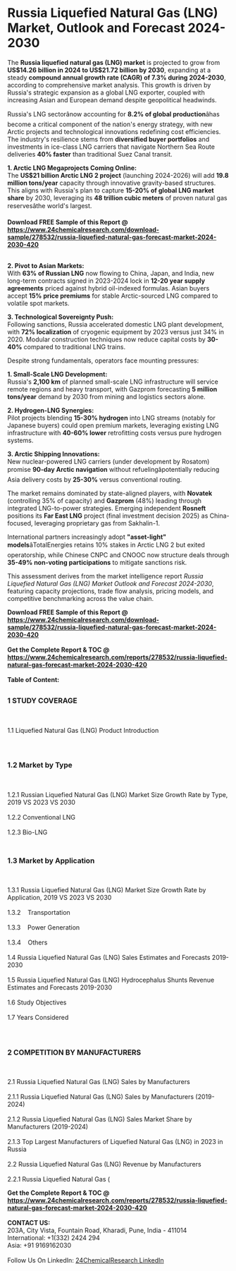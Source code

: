 <h1>Russia Liquefied Natural Gas (LNG) Market, Outlook and Forecast 2024-2030</h1><p>The <strong>Russia liquefied natural gas (LNG) market</strong> is projected to grow from <strong>US$14.26 billion in 2024 to US$21.72 billion by 2030</strong>, expanding at a steady <strong>compound annual growth rate (CAGR) of 7.3% during 2024-2030</strong>, according to comprehensive market analysis. This growth is driven by Russia's strategic expansion as a global LNG exporter, coupled with increasing Asian and European demand despite geopolitical headwinds.</p><p>Russia's LNG sectorânow accounting for <strong>8.2% of global production</strong>âhas become a critical component of the nation's energy strategy, with new Arctic projects and technological innovations redefining cost efficiencies. The industry's resilience stems from <strong>diversified buyer portfolios</strong> and investments in ice-class LNG carriers that navigate Northern Sea Route deliveries <strong>40% faster</strong> than traditional Suez Canal transit.</p><p><strong>1. Arctic LNG Megaprojects Coming Online:</strong><br>
The <strong>US$21 billion Arctic LNG 2 project</strong> (launching 2024-2026) will add <strong>19.8 million tons/year</strong> capacity through innovative gravity-based structures. This aligns with Russia's plan to capture <strong>15-20% of global LNG market share</strong> by 2030, leveraging its <strong>48 trillion cubic meters</strong> of proven natural gas reservesâthe world's largest.</p><div><b>Download FREE Sample of this Report @ 
            <a href="https://www.24chemicalresearch.com/download-sample/278532/russia-liquefied-natural-gas-forecast-market-2024-2030-420">
            https://www.24chemicalresearch.com/download-sample/278532/russia-liquefied-natural-gas-forecast-market-2024-2030-420</a></b></div><br><p><strong>2. Pivot to Asian Markets:</strong><br>
With <strong>63% of Russian LNG</strong> now flowing to China, Japan, and India, new long-term contracts signed in 2023-2024 lock in <strong>12-20 year supply agreements</strong> priced against hybrid oil-indexed formulas. Asian buyers accept <strong>15% price premiums</strong> for stable Arctic-sourced LNG compared to volatile spot markets.</p><p><strong>3. Technological Sovereignty Push:</strong><br>
Following sanctions, Russia accelerated domestic LNG plant development, with <strong>72% localization</strong> of cryogenic equipment by 2023 versus just 34% in 2020. Modular construction techniques now reduce capital costs by <strong>30-40%</strong> compared to traditional LNG trains.</p><p>Despite strong fundamentals, operators face mounting pressures:</p><p><strong>1. Small-Scale LNG Development:</strong><br>
Russia's <strong>2,100 km</strong> of planned small-scale LNG infrastructure will service remote regions and heavy transport, with Gazprom forecasting <strong>5 million tons/year</strong> demand by 2030 from mining and logistics sectors alone.</p><p><strong>2. Hydrogen-LNG Synergies:</strong><br>
Pilot projects blending <strong>15-30% hydrogen</strong> into LNG streams (notably for Japanese buyers) could open premium markets, leveraging existing LNG infrastructure with <strong>40-60% lower</strong> retrofitting costs versus pure hydrogen systems.</p><p><strong>3. Arctic Shipping Innovations:</strong><br>
New nuclear-powered LNG carriers (under development by Rosatom) promise <strong>90-day Arctic navigation</strong> without refuelingâpotentially reducing Asia delivery costs by <strong>25-30%</strong> versus conventional routing.</p><p>The market remains dominated by state-aligned players, with <strong>Novatek</strong> (controlling 35% of capacity) and <strong>Gazprom</strong> (48%) leading through integrated LNG-to-power strategies. Emerging independent <strong>Rosneft</strong> positions its <strong>Far East LNG</strong> project (final investment decision 2025) as China-focused, leveraging proprietary gas from Sakhalin-1.</p><p>International partners increasingly adopt <strong>"asset-light" models</strong>âTotalEnergies retains 10% stakes in Arctic LNG 2 but exited operatorship, while Chinese CNPC and CNOOC now structure deals through <strong>35-49% non-voting participations</strong> to mitigate sanctions risk.</p><p>This assessment derives from the market intelligence report <em>Russia Liquefied Natural Gas (LNG) Market Outlook and Forecast 2024-2030</em>, featuring capacity projections, trade flow analysis, pricing models, and competitive benchmarking across the value chain.</p><div><b>Download FREE Sample of this Report @ 
            <a href="https://www.24chemicalresearch.com/download-sample/278532/russia-liquefied-natural-gas-forecast-market-2024-2030-420">
            https://www.24chemicalresearch.com/download-sample/278532/russia-liquefied-natural-gas-forecast-market-2024-2030-420</a></b></div><br><div><b>Get the Complete Report & TOC @ 
            <a href="https://www.24chemicalresearch.com/reports/278532/russia-liquefied-natural-gas-forecast-market-2024-2030-420">
            https://www.24chemicalresearch.com/reports/278532/russia-liquefied-natural-gas-forecast-market-2024-2030-420</a></b></div><br>
            <b>Table of Content:</b><p><h2><span style="font-size:16px"><strong>1 STUDY COVERAGE</strong></span></h2><br />
<p>1.1 Liquefied Natural Gas (LNG) Product Introduction</p><br />
<h2><span style="font-size:16px"><strong>1.2 Market by Type</strong></span></h2><br />
<p>1.2.1 Russian Liquefied Natural Gas (LNG) Market Size Growth Rate by Type, 2019 VS 2023 VS 2030<br /><br />
1.2.2 Conventional LNG&nbsp;&nbsp; &nbsp;<br /><br />
1.2.3 Bio-LNG<br /><br />
<h2><span style="font-size:16px"><strong>1.3 Market by Application</strong></span></h2><br />
<p>1.3.1 Russia Liquefied Natural Gas (LNG) Market Size Growth Rate by Application, 2019 VS 2023 VS 2030<br /><br />
1.3.2&nbsp;&nbsp; &nbsp;Transportation<br /><br />
1.3.3&nbsp;&nbsp; &nbsp;Power Generation<br /><br />
1.3.4&nbsp;&nbsp; &nbsp;Others<br /><br />
1.4 Russia Liquefied Natural Gas (LNG) Sales Estimates and Forecasts 2019-2030<br /><br />
1.5 Russia Liquefied Natural Gas (LNG) Hydrocephalus Shunts Revenue Estimates and Forecasts 2019-2030<br /><br />
1.6 Study Objectives<br /><br />
1.7 Years Considered</p><br />
<h2><span style="font-size:16px"><strong>2 COMPETITION BY MANUFACTURERS</strong></span></h2><br />
<p>2.1 Russia Liquefied Natural Gas (LNG) Sales by Manufacturers<br /><br />
2.1.1 Russia Liquefied Natural Gas (LNG) Sales by Manufacturers (2019-2024)<br /><br />
2.1.2 Russia Liquefied Natural Gas (LNG) Sales Market Share by Manufacturers (2019-2024)<br /><br />
2.1.3 Top Largest Manufacturers of Liquefied Natural Gas (LNG) in 2023 in Russia<br /><br />
2.2 Russia Liquefied Natural Gas (LNG) Revenue by Manufacturers<br /><br />
2.2.1 Russia Liquefied Natural Gas (</p><div><b>Get the Complete Report & TOC @ 
            <a href="https://www.24chemicalresearch.com/reports/278532/russia-liquefied-natural-gas-forecast-market-2024-2030-420">
            https://www.24chemicalresearch.com/reports/278532/russia-liquefied-natural-gas-forecast-market-2024-2030-420</a></b></div><br><b>CONTACT US:</b><br>
            203A, City Vista, Fountain Road, Kharadi, Pune, India - 411014<br>
            International: +1(332) 2424 294<br>
            Asia: +91 9169162030 <br><br>
            Follow Us On LinkedIn: <a href="https://www.linkedin.com/company/24chemicalresearch/">24ChemicalResearch LinkedIn</a>